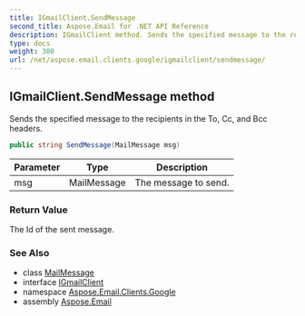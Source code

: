 ```yaml
---
title: IGmailClient.SendMessage
second_title: Aspose.Email for .NET API Reference
description: IGmailClient method. Sends the specified message to the recipients in the To Cc and Bcc headers
type: docs
weight: 380
url: /net/aspose.email.clients.google/igmailclient/sendmessage/
---
```

## IGmailClient.SendMessage method

Sends the specified message to the recipients in the To, Cc, and Bcc headers.

```csharp
public string SendMessage(MailMessage msg)
```

| Parameter | Type | Description |
| --- | --- | --- |
| msg | MailMessage | The message to send. |

### Return Value

The Id of the sent message.

### See Also

* class [MailMessage](../../../aspose.email/mailmessage/)
* interface [IGmailClient](../)
* namespace [Aspose.Email.Clients.Google](../../igmailclient/)
* assembly [Aspose.Email](../../../)



